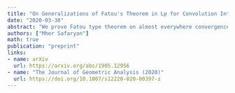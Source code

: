 ```yaml
---
title: "On Generalizations of Fatou's Theorem in Lp for Convolution Integrals with General Kernels"
date: "2020-03-30"
abstract: "We prove Fatou type theorem on almost everywhere convergence of convolution integrals in spaces Lp(1 < p < ∞) for general kernels, forming an approximate identity. For a wide class of kernels we show that obtained convergence regions are optimal in some sense. It is also established a weak boundedness of the corresponding maximal operator in Lp(1≤ p<∞)."
authors: ["Mher Safaryan"]
math: true
publication: "preprint"
links:
- name: arXiv
  url: https://arxiv.org/abs/1905.12956
- name: "The Journal of Geometric Analysis (2020)"
  url: https://doi.org/10.1007/s12220-020-00397-z
---
```


